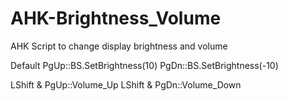 # AHK-Brightness_Volume
AHK Script to change display brightness and volume

Default
PgUp::BS.SetBrightness(10)
PgDn::BS.SetBrightness(-10)

LShift & PgUp::Volume_Up
LShift & PgDn::Volume_Down
